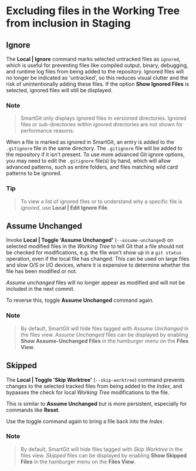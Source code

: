 # Excluding files in the Working Tree from inclusion in Staging

## Ignore

The **Local \| Ignore** command marks selected untracked files as `ignored`, which is useful for preventing files like compiled output, binary, debugging, and runtime log files from being added to the repository.
Ignored files will no longer be indicated as 'untracked', so this reduces visual clutter and the risk of unintentionally adding these files.
If the option **Show Ignored Files** is selected, ignored files will still be displayed.

### Note

> SmartGit only displays ignored files in versioned directories.
> Ignored files or sub-directories within ignored directories are not shown for performance reasons.

When a file is marked as ignored in SmartGit, an entry is added to the `.gitignore` file in the same directory.
The `.gitignore` file will be added to the repository if it isn't present.
To use more advanced Git ignore options, you may need to edit the `.gitignore` file(s) by hand, which will allow advanced patterns, such as entire folders, and files matching wild card patterns to be ignored.

### Tip

> To view a list of ignored files or to understand why a specific file is *ignored*, use **Local \| Edit Ignore File**.

## Assume Unchanged

Invoke **Local \| Toggle 'Assume Unchanged'** (`--assume-unchanged`) on selected modified files in the *Working Tree* to tell Git that a file should not be checked for modifications, e.g. the file won't show up in a `git status` operation, even if the local file has changed.
This can be used on large files and slow O/S or I/O devices, where it is expensive to determine whether the file has been modified or not.

*Assume unchanged* files will no longer appear as modified and will not be included in the next commit.

To reverse this, toggle **Assume Unchanged** command again.

### Note
> By default, SmartGit will hide files tagged with *Assume Unchanged* in the files view.
> *Assume Unchanged* files can be displayed by enabling **Show Assume-Unchanged Files** in the hamburger menu on the **Files View**.

## Skipped

The **Local \| Toggle 'Skip Worktree'** (`--skip-worktree`) command prevents changes to the selected tracked files from being added to the *Index*, and bypasses the check for local *Working Tree* modifications to the file.

This is similar to **Assume Unchanged** but is more persistent, especially for commands like **Reset**.

Use the toggle command again to bring a file back into the *Index*.

### Note
> By default, SmartGit will hide files tagged with *Skip Worktree* in the files view.
> *Skipped* files can be displayed by enabling **Show Skipped Files** in the hamburger menu on the **Files View**.
